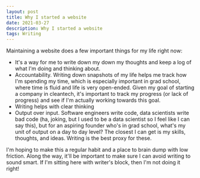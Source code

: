 ```yaml
---
layout: post
title: Why I started a website
date: 2021-03-27
description: Why I started a website
tags: Writing
---
```


Maintaining a website does a few important things for my life right now:
- It's a way for me to write down my down my thoughts and keep a log of what I'm doing and thinking about.
- Accountability. Writing down snapshots of my life helps me track how I'm spending my time, which is especially important in grad school, where time is fluid and life is very open-ended. Given my goal of starting a company in cleantech, it's important to track my progress (or lack of progress) and see if I'm actually working towards this goal.
- Writing helps with clear thinking
- Output over input. Software engineers write code, data scientists write bad code (ha, joking, but I used to be a data scientist so I feel like I can say this), but for an aspiring founder who's in grad school, what's my unit of output on a day to day level? The closest I can get is my skills, thoughts, and ideas. Writing is the best proxy for these.

I'm hoping to make this a regular habit and a place to brain dump with low friction. Along the way, it'll be important to make sure I can avoid writing to sound smart. If I'm sitting here with writer's block, then I'm not doing it right! 
